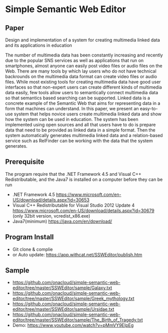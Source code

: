 # Simple Semantic Web Editor


## Paper

Design and implementation of a system for creating multimedia linked data and its applications in education 

The number of multimedia data has been constantly increasing and recently due to the popular SNS services as well as applications that run on smartphones, almost anyone can easily post video files or audio files on the Web. There are many tools by which lay users who do not have technical backrounds on the multimedia data format can create video files or audio files. While most existing tools for creating multimedia data have good user interfaces so that non-expert users can create different kinds of multimedia data easily, few tools allow users to semantically connect multimedia data so that semantics based searching can be supported. Linked data is a concrete example of the Semantic Web that aims for representing data in a form that machines can understand. In this paper, we present an easy-to-use system that helps novice users create multimedia linked data and show how the system can be used in education. The system has been implemented using open sources and all that users have to do is prepare data that need to be provided as linked data in a simple format. Then the system automatically generates multimedia linked data and a relation-based service such as RelFinder can be working with the data that the system generates. 


## Prerequisite 

The program require that the .NET Framework 4.5 and Visual C++ Redistributable, and the Java7 is installed on a computer before they can be run 

* .NET Framework 4.5 https://www.microsoft.com/en-US/download/details.aspx?id=30653 
* Visual C++ Redistributable for Visual Studio 2012 Update 4 https://www.microsoft.com/en-US/download/details.aspx?id=30679 (only 32bit version, vcredist_x86.exe) 
* Java7(minimum) https://java.com/en/download/ 

## Program Install

* Git clone & complie 
* or Auto update: https://app.withcat.net/SSWEditor/publish.htm 

## Sample 

* https://github.com/onacloud/simple-semantic-web-editor/tree/master/SSWEditor/sample/Galaxy.txt 
* https://github.com/onacloud/simple-semantic-web-editor/tree/master/SSWEditor/sample/Greek_mythology.txt 
* https://github.com/onacloud/simple-semantic-web-editor/tree/master/SSWEditor/sample/Ursidae.txt 
* https://github.com/onacloud/simple-semantic-web-editor/tree/master/SSWEditor/sample/The_Birth_of_Tragedy.txt 
* Demo: https://www.youtube.com/watch?v=pMmVY9EIpEg

